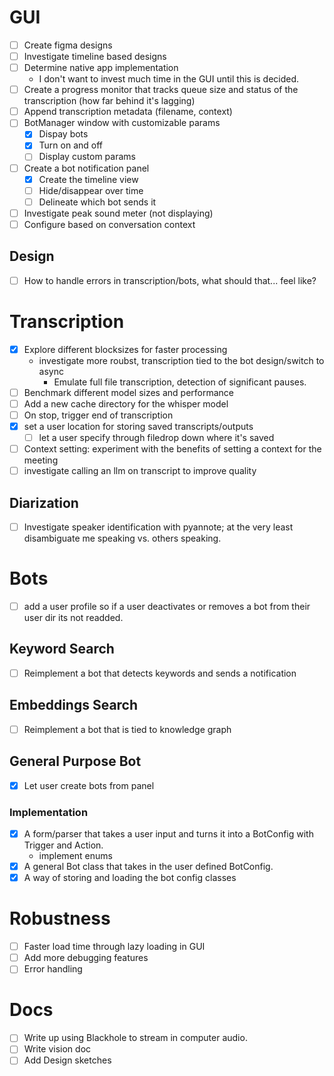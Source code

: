 # GUI
- [ ] Create figma designs
- [ ] Investigate timeline based designs
- [ ] Determine native app implementation
    - I don't want to invest much time in the GUI until this is decided.
- [ ] Create a progress monitor that tracks queue size and status of the transcription (how far behind it's lagging)
- [ ] Append transcription metadata (filename, context)
- [ ] BotManager window with customizable params
    - [x] Dispay bots
    - [x] Turn on and off
    - [ ] Display custom params
- [ ] Create a bot notification panel
    - [x] Create the timeline view
    - [ ] Hide/disappear over time
    - [ ] Delineate which bot sends it
- [ ] Investigate peak sound meter (not displaying)
- [ ] Configure based on conversation context

## Design
- [ ] How to handle errors in transcription/bots, what should that... feel like?

# Transcription
- [x] Explore different blocksizes for faster processing
    - investigate more roubst, transcription tied to the bot design/switch to async
        - Emulate full file transcription, detection of significant pauses.
- [ ] Benchmark different model sizes and performance
- [ ] Add a new cache directory for the whisper model
- [ ] On stop, trigger end of transcription
- [x] set a user location for storing saved transcripts/outputs
  - [ ] let a user specify through filedrop down where it's saved
- [ ] Context setting: experiment with the benefits of setting a context for the meeting
- [ ] investigate calling an llm on transcript to improve quality

## Diarization
- [ ] Investigate speaker identification with pyannote; at the very least disambiguate me speaking vs. others speaking.

# Bots
- [ ] add a user profile so if a user deactivates or removes a bot from their user dir its not readded.

## Keyword Search
- [ ] Reimplement a bot that detects keywords and sends a notification

## Embeddings Search
- [ ] Reimplement a bot that is tied to knowledge graph

## General Purpose Bot
- [x] Let user create bots from panel

### Implementation
- [x] A form/parser that takes a user input and turns it into a BotConfig with Trigger and Action.
    - implement enums
- [x] A general Bot class that takes in the user defined BotConfig.
- [x] A way of storing and loading the bot config classes

# Robustness
- [ ] Faster load time through lazy loading in GUI
- [ ] Add more debugging features
- [ ] Error handling

# Docs
- [ ] Write up using Blackhole to stream in computer audio.
- [ ] Write vision doc
- [ ] Add Design sketches
